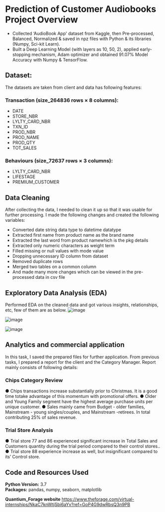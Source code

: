 # Prediction of Customer Audiobooks Project Overview 

* Collected ‘AudioBook App' dataset from Kaggle, then Pre-processed, Balanced, Normalized & saved in npz files with Python & its libraries (Numpy, Sci-kit Learn).
* Built a Deep Learning Model (with layers as 10, 50, 2), applied early-stopping mechanism, Adam optimizer and obtained 91.07% Model Accuracy with Numpy & TensorFlow.


## Dataset:
The datasets are taken from client and data has following features:
### Transaction (size_264836 rows × 8 columns):
*	DATE 
*	STORE_NBR 
*	LYLTY_CARD_NBR 
*	TXN_ID 
*	PROD_NBR
*	PROD_NAME
*	PROD_QTY 
*	TOT_SALES

### Behaviours (size_72637 rows × 3 columns):
*	LYLTY_CARD_NBR 
*	LIFESTAGE
*	PREMIUM_CUSTOMER



## Data Cleaning
After collecting the data, I needed to clean it up so that it was usable for further processing. I made the following changes and created the following variables:

* Converted date string data type to datetime datatype 
* Extracted first name from product name as the brand name
* Extracted the last word from product namewhich is the pkg details
* Extracted only numeric characters as weight term
* Filled missing or null values with mode value
*	Dropping unnecessary ID column from dataset
*	Removed duplicate rows
*	Merged two tables on a common column
*	And made many more changes which can be viewed in the pre-processed data in csv file


## Exploratory Data Analysis (EDA)
Performed EDA on the cleaned data and got various insights, relationships, etc, few of them are as below.
![image](https://user-images.githubusercontent.com/112246352/198828788-ab2ebac1-c6f8-4df4-98b2-138d291b52ac.png)

![image](https://user-images.githubusercontent.com/112246352/198828801-f867aee8-1fd6-4d23-9da1-6c12c5135612.png)


![image](https://user-images.githubusercontent.com/112246352/198828807-2ad0afb4-bc9b-423e-9a34-14af3fe81d3f.png)




## Analytics and commercial application
 
In this task, I saved the prepared files for further application. From previous tasks, I prepared a report for the client and the Category Manager. Report mainly consists of following details:
### Chips Category Review
● Chips transactions increase substantially prior to Christmas. It is a good time totake advantage of this momentum with promotional offers.
● Older and Young Family segment have the highest average purchase units per
unique customer.
● Sales mainly came from Budget - older families, Mainstream - young
singles/couples, and Mainstream -retirees. In total contributing 25% of sales
revenue.

### Trial Store Analysis
● Trial store 77 and 86 experienced significant increase in Total Sales and
Customers quantity during the trial period compared to their control stores..
● Trial store 88 experience increase as well, but insignificant compared to
its’ Control store.




## Code and Resources Used 
**Python Version:** 3.7  
**Packages:** pandas, numpy, seaborn, matplotlib

**Quantium_Forage website**
https://www.theforage.com/virtual-internships/NkaC7knWtjSbi6aYv?ref=GoP4G9dwRbsQ3n9PB








